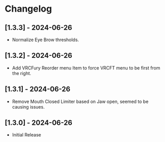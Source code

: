 # Changelog

## [1.3.3] - 2024-06-26
- Normalize Eye Brow thresholds.

## [1.3.2] - 2024-06-26
- Add VRCFury Reorder menu Item to force VRCFT menu to be first from the right.

## [1.3.1] - 2024-06-26
- Remove Mouth Closed Limiter based on Jaw open, seemed to be causing issues.

## [1.3.0] - 2024-06-26
- Initial Release